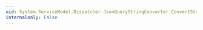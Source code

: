 ```yaml
---
uid: System.ServiceModel.Dispatcher.JsonQueryStringConverter.ConvertStringToValue(System.String,System.Type)
internalonly: False
---
```

